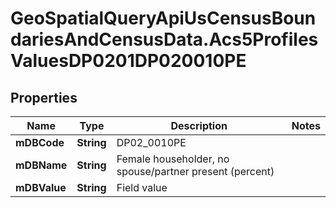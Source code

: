 # GeoSpatialQueryApiUsCensusBoundariesAndCensusData.Acs5ProfilesValuesDP0201DP020010PE

## Properties

Name | Type | Description | Notes
------------ | ------------- | ------------- | -------------
**mDBCode** | **String** | DP02_0010PE | 
**mDBName** | **String** | Female householder, no spouse/partner present (percent) | 
**mDBValue** | **String** | Field value | 


